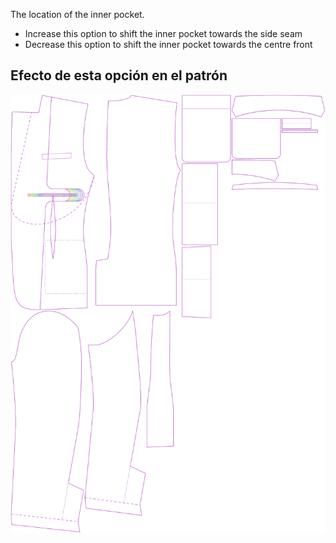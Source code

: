 
The location of the inner pocket.

- Increase this option to shift the inner pocket towards the side seam
- Decrease this option to shift the inner pocket towards the centre front


## Efecto de esta opción en el patrón
![This image shows the effect of this option by superimposing several variants that have a different value for this option](jaeger_innerpocketplacement_sample.svg "Effect of this option on the pattern")
